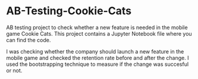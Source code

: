 # AB-Testing-Cookie-Cats
AB testing project to check whether a new feature is needed in the mobile game Cookie Cats. 
This project contains a Jupyter Notebook file where you can find the code.

I was checking whether the company should launch a new feature in the mobile game and checked the retention rate before and after the change. I used the bootstrapping technique to measure if the change was succesful or not.
